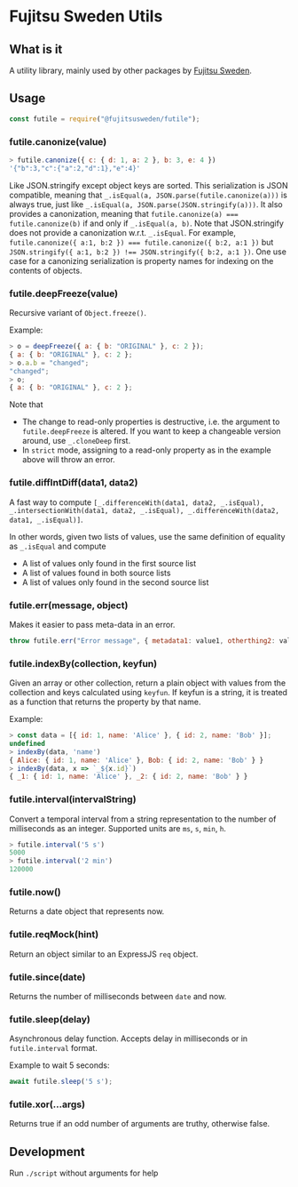 # Fujitsu Sweden Utils

## What is it

A utility library, mainly used by other packages by [Fujitsu Sweden](https://www.npmjs.com/org/fujitsusweden).

## Usage

```js
const futile = require("@fujitsusweden/futile");
```

### futile.canonize(value)

```js
> futile.canonize({ c: { d: 1, a: 2 }, b: 3, e: 4 })
'{"b":3,"c":{"a":2,"d":1},"e":4}'
```

Like JSON.stringify except object keys are sorted.
This serialization is JSON compatible, meaning that `_.isEqual(a, JSON.parse(futile.canonize(a)))` is always true, just like `_.isEqual(a, JSON.parse(JSON.stringify(a)))`.
It also provides a canonization, meaning that `futile.canonize(a) === futile.canonize(b)` if and only if `_.isEqual(a, b)`.
Note that JSON.stringify does not provide a canonization w.r.t. `_.isEqual`.
For example, `futile.canonize({ a:1, b:2 }) === futile.canonize({ b:2, a:1 })` but `JSON.stringify({ a:1, b:2 }) !== JSON.stringify({ b:2, a:1 })`.
One use case for a canonizing serialization is property names for indexing on the contents of objects.

### futile.deepFreeze(value)

Recursive variant of `Object.freeze()`.

Example:
```js
> o = deepFreeze({ a: { b: "ORIGINAL" }, c: 2 });
{ a: { b: "ORIGINAL" }, c: 2 };
> o.a.b = "changed";
"changed";
> o;
{ a: { b: "ORIGINAL" }, c: 2 };
```

Note that

* The change to read-only properties is destructive, i.e. the argument to `futile.deepFreeze` is altered. If you want to keep a changeable version around, use `_.cloneDeep` first.
* In `strict` mode, assigning to a read-only property as in the example above will throw an error.

### futile.diffIntDiff(data1, data2)

A fast way to compute `[_.differenceWith(data1, data2, _.isEqual), _.intersectionWith(data1, data2, _.isEqual), _.differenceWith(data2, data1, _.isEqual)]`.

In other words, given two lists of values, use the same definition of equality as `_.isEqual` and compute

- A list of values only found in the first source list
- A list of values found in both source lists
- A list of values only found in the second source list

### futile.err(message, object)

Makes it easier to pass meta-data in an error.

```js
throw futile.err("Error message", { metadata1: value1, otherthing2: value2 })
```

### futile.indexBy(collection, keyfun)

Given an array or other collection, return a plain object with values from the collection and keys calculated using `keyfun`.
If keyfun is a string, it is treated as a function that returns the property by that name.

Example:

```js
> const data = [{ id: 1, name: 'Alice' }, { id: 2, name: 'Bob' }];
undefined
> indexBy(data, 'name')
{ Alice: { id: 1, name: 'Alice' }, Bob: { id: 2, name: 'Bob' } }
> indexBy(data, x => `_${x.id}`)
{ _1: { id: 1, name: 'Alice' }, _2: { id: 2, name: 'Bob' } }
```

### futile.interval(intervalString)

Convert a temporal interval from a string representation to the number of milliseconds as an integer.
Supported units are `ms`, `s`, `min`, `h`.

```js
> futile.interval('5 s')
5000
> futile.interval('2 min')
120000
```

### futile.now()

Returns a date object that represents now.

### futile.reqMock(hint)

Return an object similar to an ExpressJS `req` object.

### futile.since(date)

Returns the number of milliseconds between `date` and now.

### futile.sleep(delay)

Asynchronous delay function.
Accepts delay in milliseconds or in `futile.interval` format.

Example to wait 5 seconds:

```js
await futile.sleep('5 s');
```

### futile.xor(...args)

Returns true if an odd number of arguments are truthy, otherwise false.

## Development

Run `./script` without arguments for help
